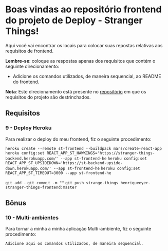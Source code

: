 # Boas vindas ao repositório frontend do projeto de Deploy - Stranger Things!

Aqui você vai encontrar os locais para colocar suas repostas relativas aos requisitos de frontend.

**Lembre-se**: coloque as respostas apenas dos requisitos que contém o seguinte direcionamento:

  - Adicione os comandos utilizados, de maneira sequencial, ao README do frontend.

**Nota**: Este direcionamento está presente no [repositório](https://github.com/tryber/sd-01-block31-stranger-things) em que os requisitos do projeto são destrinchados.

## Requisitos

### 9 - Deploy Heroku

Para realizar o deploy do meu frontend, fiz o seguinte procedimento:

`heroku create --remote st-frontend --buildpack mars/create-react-app`
`heroku config:set REACT_APP_ST_HAWKINGS='https://stranger-things-backend.herokuapp.com/' --app st-frontend-he`
`heroku config:set REACT_APP_ST_UPSIDEDOWN='https://st-backend-upside-down.herokuapp.com/' --app st-frontend-he`
`heroku config:set REACT_APP_ST_TIMEOUT=3000 --app st-frontend-he`

`git add .`
`git commit -m ""`
`git push strange-things henriqueeyer-stranger-things-frontend:master`

## Bônus

### 10 - Multi-ambientes

Para tornar a minha a minha aplicação Multi-ambiente, fiz o seguinte procedimento:

`Adicione aqui os comandos utilizados, de maneira sequencial.`
